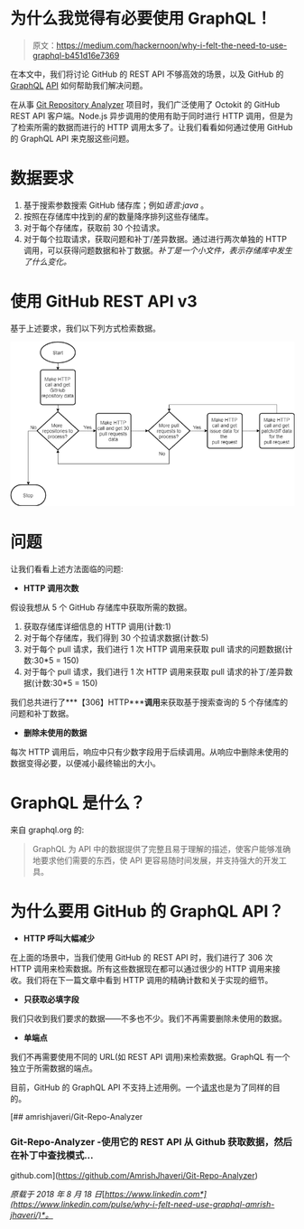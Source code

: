 # 为什么我觉得有必要使用 GraphQL！

> 原文：<https://medium.com/hackernoon/why-i-felt-the-need-to-use-graphql-b451d16e7369>

在本文中，我们将讨论 GitHub 的 REST API 不够高效的场景，以及 GitHub 的 [GraphQL](https://hackernoon.com/tagged/graphql) [API](https://hackernoon.com/tagged/api) 如何帮助我们解决问题。

在从事 [Git Repository Analyzer](https://github.com/AmrishJhaveri/Git-Repo-Analyzer) 项目时，我们广泛使用了 Octokit 的 GitHub REST API 客户端。Node.js 异步调用的使用有助于同时进行 HTTP 调用，但是为了检索所需的数据而进行的 HTTP 调用太多了。让我们看看如何通过使用 GitHub 的 GraphQL API 来克服这些问题。

# 数据要求

1.  基于搜索参数搜索 GitHub 储存库；例如*语言:java* 。
2.  按照在存储库中找到的*星*的数量降序排列这些存储库。
3.  对于每个存储库，获取前 30 个拉请求。
4.  对于每个拉取请求，获取问题和补丁/差异数据。通过进行两次单独的 HTTP 调用，可以获得问题数据和补丁数据。*补丁是一个小文件，表示存储库中发生了什么变化。*

# 使用 GitHub REST API v3

基于上述要求，我们以下列方式检索数据。

![](img/9d3f38a8d7397a2b3e1308ca36b076c3.png)

# 问题

让我们看看上述方法面临的问题:

*   **HTTP 调用次数**

假设我想从 5 个 GitHub 存储库中获取所需的数据。

1.  获取存储库详细信息的 HTTP 调用(计数:1)
2.  对于每个存储库，我们得到 30 个拉请求数据(计数:5)
3.  对于每个 pull 请求，我们进行 1 次 HTTP 调用来获取 pull 请求的问题数据(计数:30*5 = 150)
4.  对于每个 pull 请求，我们进行 1 次 HTTP 调用来获取 pull 请求的补丁/差异数据(计数:30*5 = 150)

我们总共进行了***【306】HTTP*****调用**来获取基于搜索查询的 5 个存储库的问题和补丁数据。

*   **删除未使用的数据**

每次 HTTP 调用后，响应中只有少数字段用于后续调用。从响应中删除未使用的数据变得必要，以便减小最终输出的大小。

# GraphQL 是什么？

来自 graphql.org 的:

> GraphQL 为 API 中的数据提供了完整且易于理解的描述，使客户能够准确地要求他们需要的东西，使 API 更容易随时间发展，并支持强大的开发工具。

# 为什么要用 GitHub 的 GraphQL API？

*   **HTTP 呼叫大幅减少**

在上面的场景中，当我们使用 GitHub 的 REST API 时，我们进行了 306 次 HTTP 调用来检索数据。所有这些数据现在都可以通过很少的 HTTP 调用来接收。我们将在下一篇文章中看到 HTTP 调用的精确计数和关于实现的细节。

*   **只获取必填字段**

我们只收到我们要求的数据——不多也不少。我们不再需要删除未使用的数据。

*   **单端点**

我们不再需要使用不同的 URL(如 REST API 调用)来检索数据。GraphQL 有一个独立于所需数据的端点。

目前，GitHub 的 GraphQL API 不支持上述用例。一个[请求](https://platform.github.community/t/schema-request-get-patch-diff-file-for-the-pull-request/7035?u=amrishjhaveri)也是为了同样的目的。

[](https://github.com/AmrishJhaveri/Git-Repo-Analyzer) [## amrishjaveri/Git-Repo-Analyzer

### Git-Repo-Analyzer -使用它的 REST API 从 Github 获取数据，然后在补丁中查找模式…

github.com](https://github.com/AmrishJhaveri/Git-Repo-Analyzer) 

*原载于 2018 年 8 月 18 日*[*https://www.linkedin.com*](https://www.linkedin.com/pulse/why-i-felt-need-use-graphql-amrish-jhaveri/)*。*